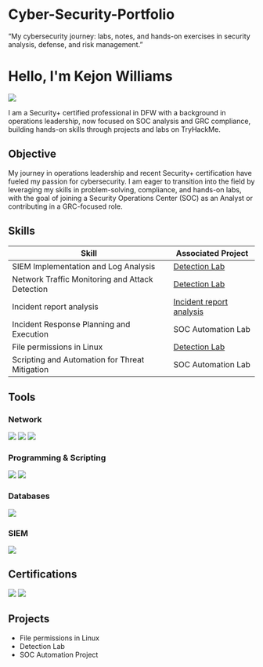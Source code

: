 # Cyber-Security-Portfolio
“My cybersecurity journey: labs, notes, and hands-on exercises in security analysis, defense, and risk management.”
# Hello, I'm Kejon Williams
<a href="https://www.linkedin.com/in/kejon-williams-232504118"><img src="https://img.shields.io/badge/-LinkedIn-0072b1?&style=for-the-badge&logo=linkedin&logoColor=white" /></a>

I am a Security+ certified professional in DFW with a background in operations leadership, now focused on SOC analysis and GRC compliance, building hands-on skills through projects and labs on TryHackMe.

## Objective

My journey in operations leadership and recent Security+ certification have fueled my passion for cybersecurity. I am eager to transition into the field by leveraging my skills in problem-solving, compliance, and hands-on labs, with the goal of joining a Security Operations Center (SOC) as an Analyst or contributing in a GRC-focused role.

## Skills

| Skill                                         | Associated Project         |
|-----------------------------------------------|----------------------------|
| SIEM Implementation and Log Analysis          | <a href="https://google.com">Detection Lab</a>|
| Network Traffic Monitoring and Attack Detection | <a href="https://google.com">Detection Lab</a>|
| Incident report analysis                      | <a href="https://docs.google.com/document/d/1nCN2Kvz4ITqx8LJQE6fFE1tQcEbk0MPNFQzpz3e3u4c/edit?tab=t.0">Incident report analysis</a>|
| Incident Response Planning and Execution      | SOC Automation Lab|
| File permissions in Linux                     | <a href="https://docs.google.com/document/d/15ci-oySakmIGmrNWxwYrUNfa9b43YnRcRtMdefUeZaU/edit?tab=t.0#heading=h.adnh333husy">Detection Lab</a>|
| Scripting and Automation for Threat Mitigation| SOC Automation Lab|

## Tools


### Network
<div>
    <img src="https://img.shields.io/badge/-Wireshark-1679A7?&style=for-the-badge&logo=Wireshark&logoColor=white" />
    <img src="https://img.shields.io/badge/-tcpdump-000000?&style=for-the-badge&logoColor=white" />
    <img src="https://img.shields.io/badge/-Suricata-EF3B2D?&style=for-the-badge&logo=Suricata&logoColor=white" />
</div>

### Programming & Scripting
<div>
    <img src="https://img.shields.io/badge/-Python-3776AB?&style=for-the-badge&logo=Python&logoColor=white" />
    <img src="https://img.shields.io/badge/-Linux-FCC624?&style=for-the-badge&logo=Linux&logoColor=black" />
</div>

### Databases
<div>
    <img src="https://img.shields.io/badge/-SQL-336791?&style=for-the-badge&logo=MySQL&logoColor=white" />
    
</div>

### SIEM
<div>
    <img src="https://img.shields.io/badge/-Splunk-000000?&style=for-the-badge&logo=Splunk&logoColor=white" />
 
</div>

## Certifications

<div>
<img src="https://img.shields.io/badge/-Security%2B-FF0000?&style=for-the-badge&logo=CompTIA&logoColor=white" />
<img src="https://img.shields.io/badge/Google%20Cybersecurity%20Certificate-Coursera-4285F4?style=for-the-badge&logo=google&logoColor=white" />


</div>

## Projects
- File permissions in Linux
- Detection Lab
- SOC Automation Project
